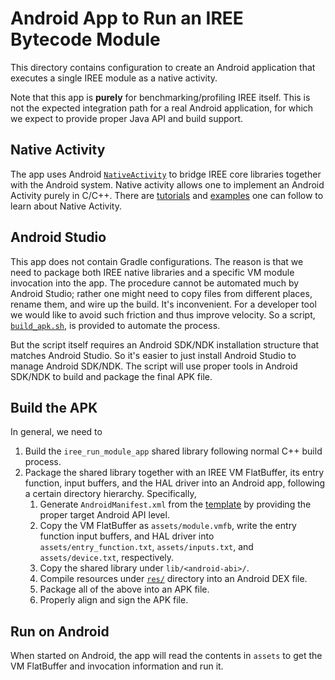 # Android App to Run an IREE Bytecode Module

This directory contains configuration to create an Android application that
executes a single IREE module as a native activity.

Note that this app is **purely** for benchmarking/profiling IREE itself.
This is not the expected integration path for a real Android application,
for which we expect to provide proper Java API and build support.

## Native Activity

The app uses Android [`NativeActivity`][native-activity] to bridge IREE core
libraries together with the Android system. Native activity allows one to
implement an Android Activity purely in C/C++. There are
[tutorials][native-activity-tutorial] and [examples][native-activity-example]
one can follow to learn about Native Activity.

## Android Studio

This app does not contain Gradle configurations. The reason is that we need
to package both IREE native libraries and a specific VM module invocation
into the app. The procedure cannot be automated much by Android Studio; rather
one might need to copy files from different places, rename them, and wire up
the build. It's inconvenient. For a developer tool we would like to avoid
such friction and thus improve velocity. So a script,
[`build_apk.sh`](./build_apk.sh), is provided to automate the process.

But the script itself requires an Android SDK/NDK installation structure that
matches Android Studio. So it's easier to just install Android Studio to
manage Android SDK/NDK. The script will use proper tools in Android SDK/NDK
to build and package the final APK file.

## Build the APK

In general, we need to

1. Build the `iree_run_module_app` shared library following normal C++ build
   process.
1. Package the shared library together with an IREE VM FlatBuffer, its entry
   function, input buffers, and the HAL driver into an Android app, following
   a certain directory hierarchy. Specifically,
   1. Generate `AndroidManifest.xml` from the
      [template](./AndroidManifest.xml.template) by providing the proper target
      Android API level.
   1. Copy the VM FlatBuffer as `assets/module.vmfb`, write the entry function
      input buffers, and HAL driver into `assets/entry_function.txt`,
      `assets/inputs.txt`, and `assets/device.txt`, respectively.
   1. Copy the shared library under `lib/<android-abi>/`.
   1. Compile resources under [`res/`](./res) directory into an Android DEX
      file.
   1. Package all of the above into an APK file.
   1. Properly align and sign the APK file.

## Run on Android

When started on Android, the app will read the contents in `assets` to get the
VM FlatBuffer and invocation information and run it.

[native-activity]: https://developer.android.com/reference/android/app/NativeActivity
[native-activity-example]: https://github.com/android/ndk-samples/tree/main/native-activity
[native-activity-tutorial]: https://medium.com/androiddevelopers/getting-started-with-c-and-android-native-activities-2213b402ffff
